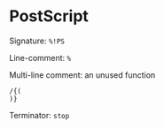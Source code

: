 # PostScript

Signature: `%!PS`

Line-comment: `%`

Multi-line comment: an unused function
```
/{(
)}
```

Terminator: `stop`
